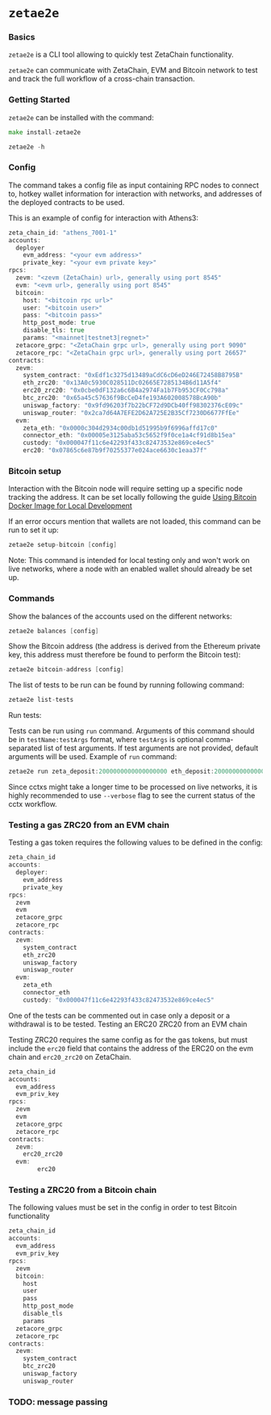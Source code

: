 # `zetae2e`

### Basics

`zetae2e` is a CLI tool allowing to quickly test ZetaChain functionality.

`zetae2e` can communicate with ZetaChain, EVM and Bitcoin network to test and track the full workflow of a cross-chain transaction.

### Getting Started

`zetae2e` can be installed with the command:

```go
make install-zetae2e

zetae2e -h
```

### Config

The command takes a config file as input containing RPC nodes to connect to, hotkey wallet information for interaction with networks, and addresses of the deployed contracts to be used.

This is an example of config for interaction with Athens3:

```go
zeta_chain_id: "athens_7001-1"
accounts:
  deployer
    evm_address: "<your evm address>"
    private_key: "<your evm private key>"
rpcs:
  zevm: "<zevm (ZetaChain) url>, generally using port 8545"
  evm: "<evm url>, generally using port 8545"
  bitcoin:
    host: "<bitcoin rpc url>"
    user: "<bitcoin user>"
    pass: "<bitcoin pass>"
    http_post_mode: true
    disable_tls: true
    params: "<mainnet|testnet3|regnet>"
  zetacore_grpc: "<ZetaChain grpc url>, generally using port 9090"
  zetacore_rpc: "<ZetaChain grpc url>, generally using port 26657"
contracts:
  zevm:
    system_contract: "0xEdf1c3275d13489aCdC6cD6eD246E72458B8795B"
    eth_zrc20: "0x13A0c5930C028511Dc02665E7285134B6d11A5f4"
    erc20_zrc20: "0x0cbe0dF132a6c6B4a2974Fa1b7Fb953CF0Cc798a"
    btc_zrc20: "0x65a45c57636f9BcCeD4fe193A602008578BcA90b"
    uniswap_factory: "0x9fd96203f7b22bCF72d9DCb40ff98302376cE09c"
    uniswap_router: "0x2ca7d64A7EFE2D62A725E2B35Cf7230D6677FfEe"
  evm:
    zeta_eth: "0x0000c304d2934c00db1d51995b9f6996affd17c0"
    connector_eth: "0x00005e3125aba53c5652f9f0ce1a4cf91d8b15ea"
    custody: "0x000047f11c6e42293f433c82473532e869ce4ec5"
    erc20: "0x07865c6e87b9f70255377e024ace6630c1eaa37f"
```

### Bitcoin setup
Interaction with the Bitcoin node will require setting up a specific node tracking the address. It can be set locally following the guide [Using Bitcoin Docker Image for Local Development](https://www.notion.so/Using-Bitcoin-Docker-Image-for-Local-Development-bf7e84c58f22431fb52f17a471997e1f?pvs=21) 

If an error occurs mention that wallets are not loaded, this command can be run to set it up:

```go
zetae2e setup-bitcoin [config]
```

Note: This command is intended for local testing only and won't work on live networks, where a node with an enabled wallet should already be set up.

### Commands

Show the balances of the accounts used on the different networks:

```go
zetae2e balances [config]
```

Show the Bitcoin address (the address is derived from the Ethereum private key, this address must therefore be found to perform the Bitcoin test):

```go
zetae2e bitcoin-address [config]
```

The list of tests to be run can be found by running following command:

```go
zetae2e list-tests
```

Run tests:

Tests can be run using `run` command. Arguments of this command should be in `testName:testArgs` format, where `testArgs` is optional comma-separated list of test arguments. If test arguments are not provided, default arguments will be used. Example of `run` command:

```go
zetae2e run zeta_deposit:2000000000000000000 eth_deposit:2000000000000000000 erc20_deposit:200000 --config cmd/zetae2e/config/local.yml
```

Since cctxs might take a longer time to be processed on live networks, it is highly recommended to use `--verbose` flag to see the current status of the cctx workflow.

### Testing a gas ZRC20 from an EVM chain

Testing a gas token requires the following values to be defined in the config:

```go
zeta_chain_id
accounts:
  deployer:
    evm_address
    private_key
rpcs:
  zevm
  evm
  zetacore_grpc
  zetacore_rpc
contracts:
  zevm:
    system_contract
    eth_zrc20
    uniswap_factory
    uniswap_router
  evm:
    zeta_eth
    connector_eth
    custody: "0x000047f11c6e42293f433c82473532e869ce4ec5"
```

One of the tests can be commented out in case only a deposit or a withdrawal is to be tested.
Testing an ERC20 ZRC20 from an EVM chain

Testing ZRC20 requires the same config as for the gas tokens, but must include the `erc20` field that contains the address of the ERC20 on the evm chain and `erc20_zrc20` on ZetaChain.

```go
zeta_chain_id
accounts:
  evm_address
  evm_priv_key
rpcs:
  zevm
  evm
  zetacore_grpc
  zetacore_rpc
contracts:
  zevm:
    erc20_zrc20
  evm:
		erc20
```

### Testing a ZRC20 from a Bitcoin chain

The following values must be set in the config in order to test Bitcoin functionality

```go
zeta_chain_id
accounts:
  evm_address
  evm_priv_key
rpcs:
  zevm
  bitcoin:
    host
    user
    pass
    http_post_mode
    disable_tls
    params
  zetacore_grpc
  zetacore_rpc
contracts:
  zevm:
    system_contract
    btc_zrc20
    uniswap_factory
    uniswap_router
```

### TODO: message passing